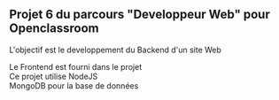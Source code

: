 <h2>Projet 6 du parcours "Developpeur Web" pour Openclassroom</h2>
<p>L'objectif est le developpement du Backend d'un site Web<p>
<p>Le Frontend est fourni dans le projet<br>
Ce projet utilise NodeJS<br>
MongoDB pour la base de données</p>
